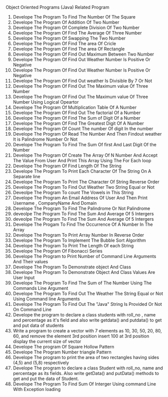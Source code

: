Object Oriented Programs (Java) Related Program

1) Develope The Program To Find The Number Of The Square 
2) Develope The Program Of Addition Of Two Number
3) Develope The Program Of Complete Division Of Two Number
4) Develope The Program Of Find The Average Of Three Number
5) Develope The Program Of Swapping The Two Number
6) Develope The Program Of Find The area Of Cricle
7) Develope The Program Of Find The area Of Rectangle
8) Develope The Program Of Find Out Maximum Between Two Number
9) Develope The Program Of Find Out Weather Number Is Positive Or Negative
10) Develope The Program Of Find Out Weather Number Is Positive Or Negative
11) Develope The Program Of Find Out weather Is Divisible By 7 Or Not
12) Develope The Program Of Find Out The Maximum value Of Three Number
13) Develope The Program Of Find Out The Maximum value Of Three Number Using Logical Opeartor
14) Develope The Program Of Multiplication Table Of A Number
15) Develope The Program Of Find Out The factorial Of a Number
16) Develope The Program Of Find The Sum of Digit Of a Number
17) Develope The Program Of Find The Greatest Digit Of A Number
18) Develope The Program Of Count The number Of digit In the number
19) Develope The Program Of Read The Number And Then Findout weather It is Palindrome Number Or Not
20) Develope The Program To Find The Sum Of first And Last Digit Of the Number
21) Develope The Program Of Create The Array Of N Number And Accept The Value From User And Print This Array Using The For Each loop
22) Develope The Program Of Find Length Of The String
23) Develope The Program To Print Each Character Of The String On A Separate line
24) Develope The Program To Print The Character Of String Reverse Order
25) Develope The Program To Find Out Weather Two String Equal or Not
26) Deveolpe The Program To count The Vowels in This String
27) Develope The Program An Email Address Of User And Then Print Username , CompanyName And Domain
28) Develope The Program To Find The Palindrome Or Not Palindrome
29) deveolpe The Program To Find The Sum And Average Of 5 Intergers
30) deveolpe The Program To Find The Sum And Average Of 5 Intergers
31) Develope The Progam To Find The Occurrence Of A Number In The Array
32) Develope The Program To Print Array Number In Reverse Order
33) Develope The Program To Implement The Bubble Sort Algorithm
34) Develope The Program To Print The Length Of each String
35) Develope The Program Of Fibonacci Series
36) Develope The Program to Print Number of Command Line Arguments And Their values
37) Develope The Program To Demonstrate object And Class
38) Develope The Program To Demonstrate Object And Class Values Are User Input
39) Develope The Program To Find The Sum of The Number Using The Commands Line Argument
40) Develope The Program To Find Out The Weather The String Equal or Not Using Command line Arguments
41) Develope The Program To Find Out The "Java" String Is Provided Or Not On Command Line
42) Develope the program to declare a class students with roll_no , name  and percentage as it's field and also write getdata() and putdata() to get and put data of students
43) Write a program to create a vector with 7 elements as 10, 30, 50, 20, 80, 60, and remove the element 3rd position insert 100 at 3rd position display the current size of vector
44) Develope The program Of Square Hollow Pattern
45) Develope The Program Number triangle Pattern
46) Develope The program to print the area of two rectangles having sides (4,5) and (5,8) respectively
47) Develope The program to declare a class Student with roll_no, name and percentage as its fields. Also write getData() and putData() methods to get and put the data of Student.
48) Develope The Program To Find Sum Of Interger Using command Line With Exception loading 

